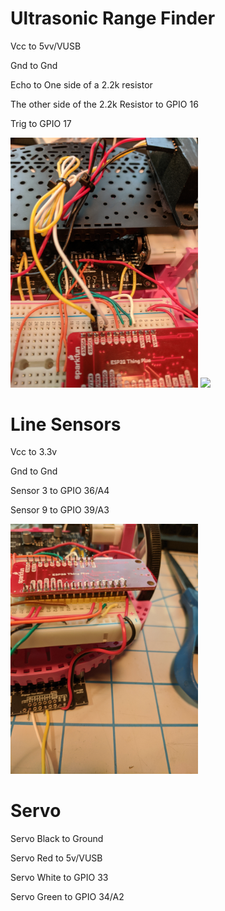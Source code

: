 # Ultrasonic Range Finder

Vcc to 5vv/VUSB

Gnd to Gnd

Echo to One side of a 2.2k resistor

The other side of the 2.2k Resistor to GPIO 16

Trig to GPIO 17

<img src="photos/21.jpg" width="300">
<img src="photos/24.jpg" width="300">


# Line Sensors

Vcc to 3.3v 

Gnd to Gnd

Sensor 3 to GPIO 36/A4

Sensor 9 to GPIO 39/A3

<img src="photos/18.jpg" width="300">


# Servo

Servo Black to Ground

Servo Red to 5v/VUSB

Servo White to GPIO 33

Servo Green to GPIO 34/A2

